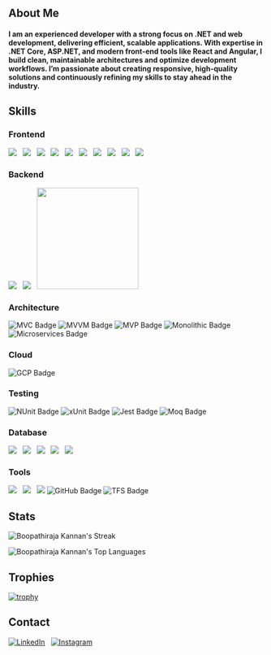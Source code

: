 ## About Me
#### I am an experienced developer with a strong focus on .NET and web development, delivering efficient, scalable applications. With expertise in .NET Core, ASP.NET, and modern front-end tools like React and Angular, I build clean, maintainable architectures and optimize development workflows. I’m passionate about creating responsive, high-quality solutions and continuously refining my skills to stay ahead in the industry.

## Skills
### Frontend
<span>
<img src="https://img.shields.io/badge/HTML5-E34F26?style=for-the-badge&logo=html5&logoColor=white" /> &nbsp;
<img src="https://img.shields.io/badge/CSS3-1572B6?style=for-the-badge&logo=css3&logoColor=white" /> &nbsp;
<img src="https://img.shields.io/badge/JavaScript-323330?style=for-the-badge&logo=javascript&logoColor=F7DF1E" /> &nbsp;
<img src="https://img.shields.io/badge/TypeScript-007ACC?style=for-the-badge&logo=typescript&logoColor=white" /> &nbsp;
<img src="https://img.shields.io/badge/React-20232A?style=for-the-badge&logo=react&logoColor=61DAFB" /> &nbsp;
<img src="https://img.shields.io/badge/Angular-E23237?style=for-the-badge&logo=angular&logoColor=white" /> &nbsp;
<img src="https://img.shields.io/badge/Font_Awesome-339AF0?style=for-the-badge&logo=fontawesome&logoColor=white" /> &nbsp;
<img src="https://img.shields.io/badge/Material%20UI-007FFF?style=for-the-badge&logo=mui&logoColor=white"/> &nbsp;
<img src="https://img.shields.io/badge/Vite-B73BFE?style=for-the-badge&logo=vite&logoColor=FFD62E" /> &nbsp;
<img src="https://img.shields.io/badge/Bootstrap-563D7C?style=for-the-badge&logo=bootstrap&logoColor=white" />
</span>

### Backend
<span>
<img src="https://img.shields.io/badge/C%23-239120?style=for-the-badge&logo=csharp&logoColor=white" /> &nbsp;
<img src="https://img.shields.io/badge/.NET-512BD4?style=for-the-badge&logo=dotnet&logoColor=white" /> &nbsp;
<img src="https://nodejs.org/static/logos/nodejsDark.svg" width="200px">
</span>

### Architecture
<span>
<img src="https://img.shields.io/badge/MVC-007FFF?style=for-the-badge" alt="MVC Badge" />
<img src="https://img.shields.io/badge/MVVM-228B22?style=for-the-badge" alt="MVVM Badge" />
<img src="https://img.shields.io/badge/MVP-FFA500?style=for-the-badge" alt="MVP Badge" />
<img src="https://img.shields.io/badge/Monolithic-000000?style=for-the-badge" alt="Monolithic Badge" />
<img src="https://img.shields.io/badge/Microservices-29A3A3?style=for-the-badge" alt="Microservices Badge" />
</span>

### Cloud
<span>
<img src="https://img.shields.io/badge/Google%20Cloud-4285F4?style=for-the-badge&logo=google-cloud&logoColor=white" alt="GCP Badge" />
</span>

### Testing
<span>
<img src="https://img.shields.io/badge/NUnit-2E9F67?style=for-the-badge&logo=nunit&logoColor=white" alt="NUnit Badge" />
<img src="https://img.shields.io/badge/xUnit-5E81AC?style=for-the-badge" alt="xUnit Badge" />
<img src="https://img.shields.io/badge/Jest-C21325?style=for-the-badge&logo=jest&logoColor=white" alt="Jest Badge" />
<img src="https://img.shields.io/badge/Moq-FF69B4?style=for-the-badge" alt="Moq Badge" />
</span>

### Database
<span>
<img src="https://img.shields.io/badge/Microsoft%20SQL%20Server-CC2927?style=for-the-badge&logo=microsoft%20sql%20server&logoColor=white"/> &nbsp; 
<img src="https://img.shields.io/badge/cassandra-%231287B1.svg?style=for-the-badge&logo=apache-cassandra&logoColor=white" /> &nbsp;
<img src="https://img.shields.io/badge/mysql-4479A1.svg?style=for-the-badge&logo=mysql&logoColor=white"/> &nbsp;
<img src="https://img.shields.io/badge/sqlite-%2307405e.svg?style=for-the-badge&logo=sqlite&logoColor=white"/> &nbsp;
<img src="https://img.shields.io/badge/postgres-%23316192.svg?style=for-the-badge&logo=postgresql&logoColor=white"/> 
</span>

### Tools
<span>
<img src="https://img.shields.io/badge/VSCode-0078D4?style=for-the-badge&logo=visual%20studio%20code&logoColor=white" /> &nbsp;
<img src="https://img.shields.io/badge/Visual_Studio-5C2D91?style=for-the-badge&logo=visual%20studio&logoColor=white" /> &nbsp;
<img src="https://img.shields.io/badge/Postman-FF6C37?style=for-the-badge&logo=Postman&logoColor=white" />
<img src="https://img.shields.io/badge/GitHub-181717?style=for-the-badge&logo=github&logoColor=white" alt="GitHub Badge" />
<img src="https://img.shields.io/badge/TFS-0078D7?style=for-the-badge" alt="TFS Badge" />

</span>

## Stats
![Boopathiraja Kannan's Streak](https://github-readme-streak-stats.herokuapp.com/?user=Kbrkannan55&theme=jolly&hide_border=true) 

![Boopathiraja Kannan's Top Languages](https://github-readme-stats.vercel.app/api/top-langs/?username=Kbrkannan55&theme=jolly&show_icons=true&hide_border=true&layout=compact)&nbsp;

## Trophies
[![trophy](https://github-profile-trophy.vercel.app/?username=Kbrkannan55)](https://github.com/Kbrkannan55/github-profile-trophy)

## Contact
<span>

[![LinkedIn](https://img.shields.io/badge/LinkedIn-0077B5?style=for-the-badge&logo=linkedin&logoColor=white)](https://www.linkedin.com/in/boopathiraja-kannan-651ba8179/) &nbsp;
[![Instagram](https://img.shields.io/badge/Instagram-E4405F?style=for-the-badge&logo=instagram&logoColor=white)](https://www.instagram.com/kbrkannan/)
</span>
